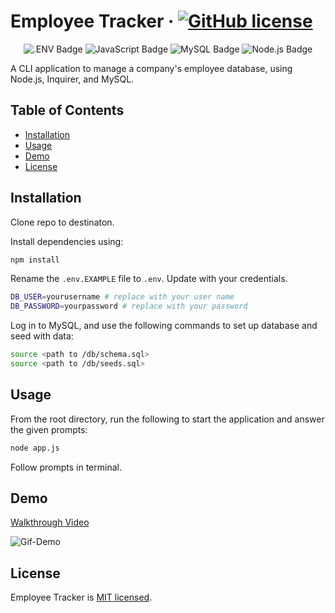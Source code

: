 # Employee Tracker &middot; [![GitHub license](https://img.shields.io/badge/License-MIT-blue.svg)](https://github.com/WebDevMullins/svg-logo-maker/blob/main/LICENSE)

<p align="center">
<img src="https://img.shields.io/badge/.ENV-ECD53F?logo=dotenv&logoColor=000&style=flat" alt=".ENV Badge">
<img src="https://img.shields.io/badge/JavaScript-F7DF1E?logo=javascript&logoColor=000&style=flat" alt="JavaScript Badge">
<img src="https://img.shields.io/badge/MySQL-4479A1?logo=mysql&logoColor=fff&style=flat" alt="MySQL Badge">
<img src="https://img.shields.io/badge/Node.js-393?logo=nodedotjs&logoColor=fff&style=flat" alt="Node.js Badge">
</p>

A CLI application to manage a company's employee database, using Node.js, Inquirer, and MySQL.

## Table of Contents

- [Installation](#installation)
- [Usage](#usage)
- [Demo](#demo)
- [License](#license)

## Installation

Clone repo to destinaton.

Install dependencies using:

```bash
npm install
```

Rename the `.env.EXAMPLE` file to `.env`. Update with your credentials.

```bash
DB_USER=yourusername # replace with your user name
DB_PASSWORD=yourpassword # replace with your password
```

Log in to MySQL, and use the following commands to set up database and seed with data:

```bash
source <path to /db/schema.sql>
source <path to /db/seeds.sql>
```

## Usage

From the root directory, run the following to start the application and answer the given prompts:

```bash
node app.js
```

Follow prompts in terminal.

## Demo

[Walkthrough Video](https://watch.screencastify.com/v/WUP1ZbrpYO7ySoZ7I4NT)

![Gif-Demo](https://github.com/WebDevMullins/employee-tracker/assets/6474546/fb5abcb9-ce71-4ff5-bf35-13090f88d9ac)

## License

Employee Tracker is [MIT licensed](./LICENSE).
